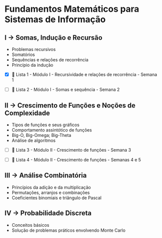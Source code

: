 # Fundamentos Matemáticos para Sistemas de Informação

## I → Somas, Indução e Recursão

* Problemas recursivos
* Somatórios
* Sequências e relações de recorrência
* Princípio da indução


- [x] 📑 Lista 1 - Módulo I - Recursividade e relações de recorrência - Semana 1
- [ ] 📑 Lista 2 - Módulo I - Somas e sequência - Semana 2


## II → Crescimento de Funções e Noções de Complexidade

* Tipos de funções e seus gráficos
* Comportamento assintótico de funções
* Big-O, Big-Omega; Big-Theta
* Análise de algoritmos

- [ ] 📑 Lista 3 - Módulo II - Crescimento de funções - Semana 3
- [ ] 📑 Lista 4 - Módulo II - Crescimento de funções - Semanas 4 e 5


## III → Análise Combinatória

* Princípios da adição e da multiplicação
* Permutações, arranjos e combinações
* Coeficientes binomiais e triângulo de Pascal

<!--
- [ ] 📑 Lista 5 - Módulo III - Análise Combinatória - Semanas 6 e 7
-->

## IV → Probabilidade Discreta

* Conceitos básicos
* Solução de problemas práticos envolvendo Monte Carlo

<!--
- [ ] 📑 Lista 6 - Módulo IV (Parte 1) - Probabilidades
- [ ] 📑 Lista 7 - Módulo V (Parte 2) - Simulação
-->
